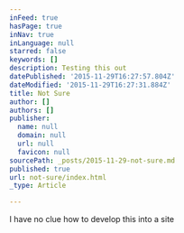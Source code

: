 ```yaml
---
inFeed: true
hasPage: true
inNav: true
inLanguage: null
starred: false
keywords: []
description: Testing this out
datePublished: '2015-11-29T16:27:57.804Z'
dateModified: '2015-11-29T16:27:31.884Z'
title: Not Sure
author: []
authors: []
publisher:
  name: null
  domain: null
  url: null
  favicon: null
sourcePath: _posts/2015-11-29-not-sure.md
published: true
url: not-sure/index.html
_type: Article

---
```

I have no clue how to develop this into a site